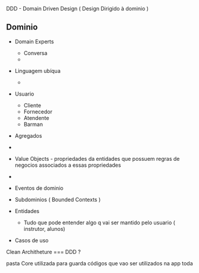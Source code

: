 DDD - Domain Driven Design ( Design Dirigido à dominio )

## Dominio

- Domain Experts
  - Conversa
  -
- Linguagem ubíqua

  -

- Usuario

  - Cliente
  - Fornecedor
  - Atendente
  - Barman

- Agregados
-
- Value Objects - propriedades da entidades que possuem regras de negocios associados a essas propriedades
-
- Eventos de dominio
- Subdominios ( Bounded Contexts )
- Entidades
  - Tudo que pode entender algo q vai ser mantido pelo usuario ( instrutor, alunos)
- Casos de uso

Clean Architheture === DDD ?

pasta Core utilizada para guarda códigos que vao ser utilizados na app toda

